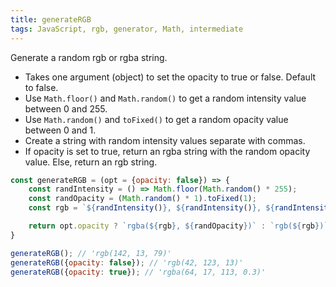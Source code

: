 ```yaml
---
title: generateRGB
tags: JavaScript, rgb, generator, Math, intermediate
---
```


Generate a random rgb or rgba string.

- Takes one argument (object) to set the opacity to true or false. Default to false.
- Use <code>Math.floor()</code> and <code>Math.random()</code> to get a random intensity value between 0 and 255.
- Use <code>Math.random()</code> and <code>toFixed()</code> to get a random opacity value between 0 and 1.
- Create a string with random intensity values separate with commas.
- If opacity is set to true, return an rgba string with the random opacity value. Else, return an rgb string.

```js
const generateRGB = (opt = {opacity: false}) => {
    const randIntensity = () => Math.floor(Math.random() * 255);
    const randOpacity = (Math.random() * 1).toFixed(1);
    const rgb = `${randIntensity()}, ${randIntensity()}, ${randIntensity()}`;

    return opt.opacity ? `rgba(${rgb}, ${randOpacity})` : `rgb(${rgb})`;
}
```

```js
generateRGB(); // 'rgb(142, 13, 79)'
generateRGB({opacity: false}); // 'rgb(42, 123, 13)'
generateRGB({opacity: true}); // 'rgba(64, 17, 113, 0.3)'
```